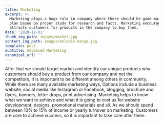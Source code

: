 ```yaml
---
title: Marketing
excerpt: >-
  Marketing plays a huge role in company where there should be good marketing
  plan based on proper study for research and facts. Marketing encourages or
  attracts customers for products in the company to buy them.
date: '2020-12-01'
thumb_img_path: images/market.jpg
content_img_path: images/melodic-mango.jpg
template: post
subtitle: Advanced Marketing
canonical_url: ''
---
```

After that we should target market and identify our unique products why customers should buy a product from our company and not the competitors, it is important to be different among others in community. While there are many available marketing ways, Options include a business website, social media like Instagram or Facebook, blogging, brochure and flyers, banners, letter drops, print advertising. 
Marketing helps to know what we want to achieve and what it is going to cost us for website development, designs, promotional materials and all. As we should spend between 10% to 15% of income or yearly turnover on marketing. Customers are core to achieve success, so it is important to take care after them.

